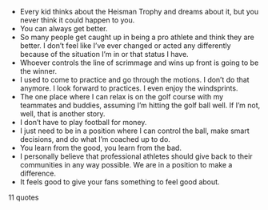  - Every kid thinks about the Heisman Trophy and dreams about it, but you never think it could happen to you.
 - You can always get better.
 - So many people get caught up in being a pro athlete and think they are better. I don’t feel like I’ve ever changed or acted any differently because of the situation I’m in or that status I have.
 - Whoever controls the line of scrimmage and wins up front is going to be the winner.
 - I used to come to practice and go through the motions. I don’t do that anymore. I look forward to practices. I even enjoy the windsprints.
 - The one place where I can relax is on the golf course with my teammates and buddies, assuming I’m hitting the golf ball well. If I’m not, well, that is another story.
 - I don’t have to play football for money.
 - I just need to be in a position where I can control the ball, make smart decisions, and do what I’m coached up to do.
 - You learn from the good, you learn from the bad.
 - I personally believe that professional athletes should give back to their communities in any way possible. We are in a position to make a difference.
 - It feels good to give your fans something to feel good about.

11 quotes